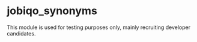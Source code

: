 # jobiqo_synonyms

This module is used for testing purposes only, mainly recruiting developer candidates.
